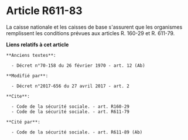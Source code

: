 # Article R611-83

La caisse nationale et les caisses de base s'assurent que les organismes remplissent les conditions prévues aux articles R.
160-29 et R. 611-79.

**Liens relatifs à cet article**

	**Anciens textes**:

	  - Décret n°70-158 du 26 février 1970 - art. 12 (Ab)

	**Modifié par**:

	  - Décret n°2017-656 du 27 avril 2017 - art. 2

	**Cite**:

	  - Code de la sécurité sociale. - art. R160-29
	  - Code de la sécurité sociale. - art. R611-79

	**Cité par**:

	  - Code de la sécurité sociale. - art. R611-89 (Ab)
